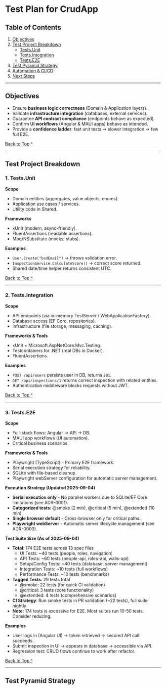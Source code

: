 ﻿# Test Plan for CrudApp

## Table of Contents
1. [Objectives](#objectives)  
2. [Test Project Breakdown](#test-project-breakdown)  
   - [Tests.Unit](#1-testsunit)  
   - [Tests.Integration](#2-testsintegration)  
   - [Tests.E2E](#3-testse2e)  
3. [Test Pyramid Strategy](#test-pyramid-strategy)  
4. [Automation & CI/CD](#automation--cicd)  
5. [Next Steps](#next-steps)  

---

## Objectives
- Ensure **business logic correctness** (Domain & Application layers).  
- Validate **infrastructure integration** (databases, external services).  
- Guarantee **API contract compliance** (endpoints behave as expected).  
- Confirm **UI workflows** (Angular & MAUI apps) behave as intended.  
- Provide a **confidence ladder**: fast unit tests → slower integration → few full E2E.  

[Back to Top ^](#test-plan-for-crudapp)

---

## Test Project Breakdown

### 1. Tests.Unit
**Scope**  
- Domain entities (aggregates, value objects, enums).  
- Application use cases / services.  
- Utility code in Shared.  

**Frameworks**  
- xUnit (modern, async-friendly).  
- FluentAssertions (readable assertions).  
- Moq/NSubstitute (mocks, stubs).  

**Examples**  
- `User.Create("badEmail")` → throws validation error.  
- `InspectionService.CalculateScore()` → correct score returned.  
- Shared date/time helper returns consistent UTC.  

[Back to Top ^](#test-plan-for-crudapp)

---

### 2. Tests.Integration
**Scope**  
- API endpoints (via in-memory TestServer / WebApplicationFactory).  
- Database access (EF Core, repositories).  
- Infrastructure (file storage, messaging, caching).  

**Frameworks & Tools**  
- xUnit + Microsoft.AspNetCore.Mvc.Testing.  
- Testcontainers for .NET (real DBs in Docker).  
- FluentAssertions.  

**Examples**  
- `POST /api/users` persists user in DB, returns `201`.  
- `GET /api/inspections/1` returns correct inspection with related entities.  
- Authentication middleware blocks requests without JWT.  

[Back to Top ^](#test-plan-for-crudapp)

---

### 3. Tests.E2E
**Scope**  
- Full-stack flows: Angular → API → DB.  
- MAUI app workflows (UI automation).  
- Critical business scenarios.  

**Frameworks & Tools**  
- Playwright (TypeScript) - Primary E2E framework.  
- Serial execution strategy for reliability.  
- SQLite with file-based cleanup.  
- Playwright webServer configuration for automatic server management.

**Execution Strategy (Updated 2025-09-04)**  
- **Serial execution only** - No parallel workers due to SQLite/EF Core limitations (see ADR-0001).  
- **Categorized tests**: @smoke (2 min), @critical (5 min), @extended (10 min).  
- **Single browser default** - Cross-browser only for critical paths.  
- **Playwright webServer** - Automatic server lifecycle management (see ADR-0003).

**Test Suite Size (As of 2025-09-04)**  
- **Total**: 174 E2E tests across 13 spec files
  - UI Tests: ~40 tests (people, roles, navigation)
  - API Tests: ~60 tests (people-api, roles-api, walls-api) 
  - Setup/Config Tests: ~40 tests (database, server management)
  - Integration Tests: ~10 tests (full workflows)
  - Performance Tests: ~10 tests (benchmarks)
- **Tagged Tests**: 29 tests total
  - @smoke: 22 tests (for quick CI validation)
  - @critical: 3 tests (core functionality)
  - @extended: 4 tests (comprehensive scenarios)
- **CI Strategy**: Run smoke tests in PR validation (~22 tests), full suite nightly
- **Note**: 174 tests is excessive for E2E. Most suites run 10-50 tests. Consider reducing.  

**Examples**  
- User logs in (Angular UI) → token retrieved → secured API call succeeds.  
- Submit inspection in UI → appears in database → accessible via API.  
- Regression test: CRUD flows continue to work after refactor.  

[Back to Top ^](#test-plan-for-crudapp)

---

## Test Pyramid Strategy
